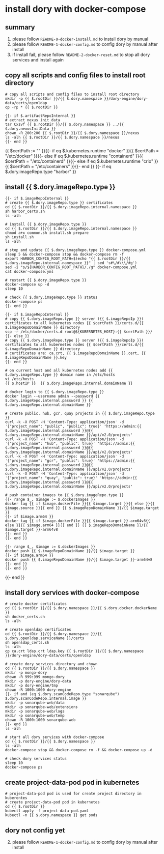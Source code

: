 # install dory with docker-compose

## summary

1. please follow `README-0-docker-install.md` to install dory by manual
2. please follow `README-1-docker-config.md` to config dory by manual after install
3. if install fail, please follow `README-2-docker-reset.md` to stop all dory services and install again

## copy all scripts and config files to install root directory

```shell script
# copy all scripts and config files to install root directory
mkdir -p {{ $.rootDir }}/{{ $.dory.namespace }}/dory-engine/dory-data/certs/openldap
cp -rp * {{ $.rootDir }}

{{- if $.artifactRepoInternal }}
# extract nexus init data
tar Cxzvf {{ $.rootDir }}/{{ $.dory.namespace }} ../{{ $.dory.nexusInitData }}
chown -R 200:200 {{ $.rootDir }}/{{ $.dory.namespace }}/nexus
ls -alh {{ $.rootDir }}/{{ $.dory.namespace }}/nexus
{{- end }}
```

{{ $certPath := "" }}{{- if eq $.kubernetes.runtime "docker" }}{{ $certPath = "/etc/docker" }}{{- else if eq $.kubernetes.runtime "containerd" }}{{ $certPath = "/etc/containerd" }}{{- else if eq $.kubernetes.runtime "crio" }}{{ $certPath = "/etc/containers" }}{{- end }}
{{- if eq $.dory.imageRepo.type "harbor" }}
## install {{ $.dory.imageRepo.type }}

```shell script
{{- if $.imageRepoInternal }}
# create {{ $.dory.imageRepo.type }} certificates
cd {{ $.rootDir }}/{{ $.dory.imageRepo.internal.namespace }}
sh harbor_certs.sh
ls -alh

# install {{ $.dory.imageRepo.type }}
cd {{ $.rootDir }}/{{ $.dory.imageRepo.internal.namespace }}
chmod a+x common.sh install.sh prepare
sh install.sh
ls -alh

# stop and update {{ $.dory.imageRepo.type }} docker-compose.yml
sleep 5 && docker-compose stop && docker-compose rm -f
export HARBOR_CONFIG_ROOT_PATH=$(echo "{{ $.rootDir }}/{{ $.dory.imageRepo.internal.namespace }}" | sed 's#\/#\\\/#g')
sed -i "s/${HARBOR_CONFIG_ROOT_PATH}/./g" docker-compose.yml
cat docker-compose.yml

# restart {{ $.dory.imageRepo.type }}
docker-compose up -d
sleep 10

# check {{ $.dory.imageRepo.type }} status
docker-compose ps
{{- end }}

{{- if $.imageRepoInternal }}
# copy {{ $.dory.imageRepo.type }} server ({{ $.imageRepoIp }}) certificates to all kubernetes nodes {{ $certPath }}/certs.d/{{ $.imageRepoDomainName }} directory
scp -r /etc/docker/certs.d root@${KUBERNETES_HOST}:{{ $certPath }}/
{{- else }}
# copy {{ $.dory.imageRepo.type }} server ({{ $.imageRepoIp }}) certificates to all kubernetes nodes {{ $certPath }}/certs.d/{{ $.imageRepoDomainName }} directory
# certificates are: ca.crt, {{ $.imageRepoDomainName }}.cert, {{ $.imageRepoDomainName }}.key
{{- end }}

# on current host and all kubernetes nodes add {{ $.dory.imageRepo.type }} domain name in /etc/hosts
vi /etc/hosts
{{ $.hostIP }}  {{ $.dory.imageRepo.internal.domainName }}

# docker login to {{ $.dory.imageRepo.type }}
docker login --username admin --password {{ $.dory.imageRepo.internal.password }} {{ $.dory.imageRepo.internal.domainName }}

# create public, hub, gcr, quay projects in {{ $.dory.imageRepo.type }}
curl -k -X POST -H 'Content-Type: application/json' -d '{"project_name": "public", "public": true}' 'https://admin:{{ $.dory.imageRepo.internal.password }}@{{ $.dory.imageRepo.internal.domainName }}/api/v2.0/projects'
curl -k -X POST -H 'Content-Type: application/json' -d '{"project_name": "hub", "public": true}' 'https://admin:{{ $.dory.imageRepo.internal.password }}@{{ $.dory.imageRepo.internal.domainName }}/api/v2.0/projects'
curl -k -X POST -H 'Content-Type: application/json' -d '{"project_name": "gcr", "public": true}' 'https://admin:{{ $.dory.imageRepo.internal.password }}@{{ $.dory.imageRepo.internal.domainName }}/api/v2.0/projects'
curl -k -X POST -H 'Content-Type: application/json' -d '{"project_name": "quay", "public": true}' 'https://admin:{{ $.dory.imageRepo.internal.password }}@{{ $.dory.imageRepo.internal.domainName }}/api/v2.0/projects'

# push container images to {{ $.dory.imageRepo.type }}
{{- range $_, $image := $.dockerImages }}
docker tag {{ if $image.dockerFile }}{{ $image.target }}{{ else }}{{ $image.source }}{{ end }} {{ $.imageRepoDomainName }}/{{ $image.target }}
{{- if $image.arm64 }}
docker tag {{ if $image.dockerFile }}{{ $image.target }}-arm64v8{{ else }}{{ $image.arm64 }}{{ end }} {{ $.imageRepoDomainName }}/{{ $image.target }}-arm64v8
{{- end }}
{{- end }}

{{- range $_, $image := $.dockerImages }}
docker push {{ $.imageRepoDomainName }}/{{ $image.target }}
{{- if $image.arm64 }}
docker push {{ $.imageRepoDomainName }}/{{ $image.target }}-arm64v8
{{- end }}
{{- end }}
```
{{- end }}

## install dory services with docker-compose

```shell script
# create docker certificates
cd {{ $.rootDir }}/{{ $.dory.namespace }}/{{ $.dory.docker.dockerName }}
sh docker_certs.sh
ls -alh

# create openldap certificates
cd {{ $.rootDir }}/{{ $.dory.namespace }}/{{ $.dory.openldap.serviceName }}/certs
sh openldap_certs.sh
ls -alh
cp ca.crt ldap.crt ldap.key {{ $.rootDir }}/{{ $.dory.namespace }}/dory-engine/dory-data/certs/openldap

# create dory services directory and chown
cd {{ $.rootDir }}/{{ $.dory.namespace }}
mkdir -p mongo-dory
chown -R 999:999 mongo-dory
mkdir -p dory-engine/dory-data
mkdir -p dory-engine/tmp
chown -R 1000:1000 dory-engine
{{- if and (eq $.dory.scanCodeRepo.type "sonarqube") $.dory.scanCodeRepo.internal.image }}
mkdir -p sonarqube-web/data
mkdir -p sonarqube-web/extensions
mkdir -p sonarqube-web/logs
mkdir -p sonarqube-web/temp
chown -R 1000:1000 sonarqube-web
{{- end }}
ls -alh

# start all dory services with docker-compose
cd {{ $.rootDir }}/{{ $.dory.namespace }}
ls -alh
docker-compose stop && docker-compose rm -f && docker-compose up -d

# check dory services status
sleep 10
docker-compose ps
```

## create project-data-pod pod in kubernetes

```shell script
# project-data-pod pod is used for create project directory in kuberentes
# create project-data-pod pod in kubernetes
cd {{ $.rootDir }}
kubectl apply -f project-data-pod.yaml
kubectl -n {{ $.dory.namespace }} get pods
```

## dory not config yet

2. please follow `README-1-docker-config.md` to config dory by manual after install

